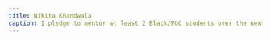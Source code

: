 ```yaml
---
title: Nikita Khandwala
caption: I pledge to mentor at least 2 Black/POC students over the next 3 months to support them in reaching their goals (be it getting into university, getting a job etc)
---
```

